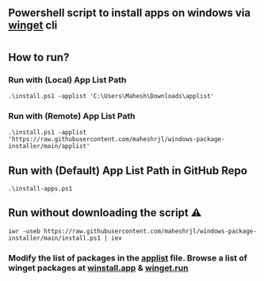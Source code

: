 ## Powershell script to install apps on windows via [winget](https://docs.microsoft.com/en-us/windows/package-manager/winget/) cli

#

## How to run?

### Run with (Local) App List Path

```
.\install.ps1 -applist 'C:\Users\Mahesh\Downloads\applist'
```

### Run with (Remote) App List Path
```
.\install.ps1 -applist 'https://raw.githubusercontent.com/maheshrjl/windows-package-installer/main/applist'
```

## Run with (Default) App List Path in GitHub Repo
```
.\install-apps.ps1
```

## Run without downloading the script ⚠
```
iwr -useb https://raw.githubusercontent.com/maheshrjl/windows-package-installer/main/install.ps1 | iex
```

### Modify the list of packages in the [applist](https://github.com/Maheshrjl/ps-winget-pkg-installer/blob/main/applist) file. Browse a list of winget packages at [winstall.app](https://winstall.app/) & [winget.run](https://winget.run/)
